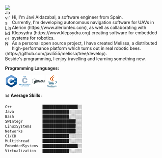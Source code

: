 <!--
**javi555/javi555** is a ✨ _special_ ✨ repository because its `README.md` (this file) appears on your GitHub profile.
-->
<a href="https://www.linkedin.com/in/javieraldazabal/">
  <img align="left" alt="Javi's LinkdeIN" width="22px" src="https://cdn.jsdelivr.net/npm/simple-icons@v3/icons/linkedin.svg" />
</a>

<br />
<p>
Hi, I'm Javi Aldazabal, a software engineer from Spain.<br />
Currently, I'm developing autonomous navigation software for UAVs in Alerion (https://www.aleriontec.com), as well as collaborating with Klepsydra (https://www.klepsydra.org) creating software for embedded systems for robotics.<br />
As a personal open source project, I have created Melissa, a distributed high-performance platform which turns out in real robotic bees.(https://github.com/javi555/melissa/tree/develop).<br />
Beside's programming, I enjoy travelling and learning something new.


**Programming Languages:**  

<code><img height="40" src="https://raw.githubusercontent.com/github/explore/80688e429a7d4ef2fca1e82350fe8e3517d3494d/topics/cpp/cpp.png"></code>
<code><img height="40" src="https://raw.githubusercontent.com/github/explore/80688e429a7d4ef2fca1e82350fe8e3517d3494d/topics/c/c.png"></code>
<code><img height="40" src="https://raw.githubusercontent.com/github/explore/80688e429a7d4ef2fca1e82350fe8e3517d3494d/topics/bash/bash.png"></code>
<code><img height="40" src="https://raw.githubusercontent.com/github/explore/80688e429a7d4ef2fca1e82350fe8e3517d3494d/topics/java/java.png"></code>

📊 **Average Skills:**
<!--START_SECTION:waka-->
```text
C++              ████████████████░░
Java             ████████████░░░░░░
Bash             ████████████░░░░░░
SWIntegr         ███████████████░░░
LinuxSystems     ███████████████░░░
Networks         ███████████████░░░
CI/CD            ████████████░░░░░░
Multithread      ████████████░░░░░░
EmbeddedSystems  ████████████████░░
Virtualization   ████████████░░░░░░
```
<!--END_SECTION:waka-->
<!--
<details>
<summary>📈 My GitHub Stats</summary>
<p align="center"> <img src="https://github-readme-stats.vercel.app/api?username=javi555&show_icons=true&theme=gotham" alt="javiAldazabal" />
</details>
-->
